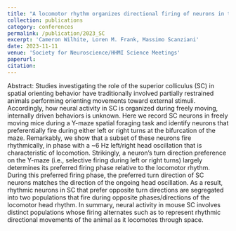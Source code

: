 ```yaml
---
title: "A locomotor rhythm organizes directional firing of neurons in the superior colliculus"
collection: publications
category: conferences
permalink: /publication/2023_SC
excerpt: 'Cameron Wilhite, Loren M. Frank, Massimo Scanziani'
date: 2023-11-11
venue: 'Society for Neuroscience/HHMI Science Meetings'
paperurl: 
citation: 
---
```


Abstract: Studies investigating the role of the superior colliculus (SC) in spatial orienting behavior have traditionally involved partially restrained animals performing orienting movements toward external stimuli. Accordingly, how neural activity in SC is organized during freely moving, internally driven behaviors is unknown. Here we record SC neurons in freely moving mice during a Y-maze spatial foraging task and identify neurons that preferentially fire during either left or right turns at the bifurcation of the maze. Remarkably, we show that a subset of these neurons fire rhythmically, in phase with a ~6 Hz left/right head oscillation that is characteristic of locomotion. Strikingly, a neuron’s turn direction preference on the Y-maze (i.e., selective firing during left or right turns) largely determines its preferred firing phase relative to the locomotor rhythm. During this preferred firing phase, the preferred turn direction of SC neurons matches the direction of the ongoing head oscillation. As a result, rhythmic neurons in SC that prefer opposite turn directions are segregated into two populations that fire during opposite phases/directions of the locomotor head rhythm. In summary, neural activity in mouse SC involves distinct populations whose firing alternates such as to represent rhythmic directional movements of the animal as it locomotes through space.
